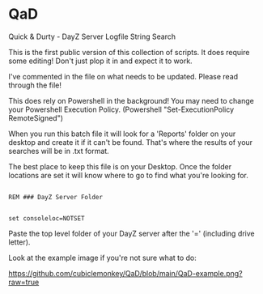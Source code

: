 # QaD
Quick &amp; Durty - DayZ Server Logfile String Search

This is the first public version of this collection of scripts. It does require some editing! Don't just plop it in and expect it to work.

I've commented in the file on what needs to be updated. Please read through the file!

This does rely on Powershell in the background! You may need to change your Powershell Execution Policy. (Powershell "Set-ExecutionPolicy RemoteSigned")

When you run this batch file it will look for a 'Reports' folder on your desktop and create it if it can't be found. That's where the results of your searches will be in .txt format.

The best place to keep this file is on your Desktop. Once the folder locations are set it will know where to go to find what you're looking for.

<code>
REM ### DayZ Server Folder
  
set consoleloc=NOTSET
</code>

Paste the top level folder of your DayZ server after the '=' (including drive letter).

Look at the example image if you're not sure what to do:

https://github.com/cubiclemonkey/QaD/blob/main/QaD-example.png?raw=true
